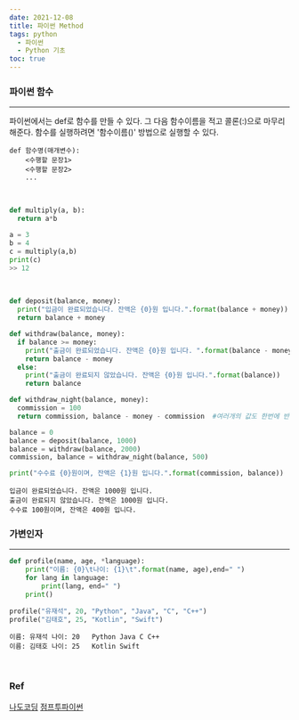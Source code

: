 ```yaml
---
date: 2021-12-08
title: 파이썬 Method
tags: python
  - 파이썬
  - Python 기초
toc: true
---
```

### **파이썬 함수**
---
파이썬에서는 def로 함수를 만들 수 있다.
그 다음 함수이름을 적고 콜론(:)으로 마무리 해준다.
함수를 실행하려면 '함수이름()' 방법으로 실행할 수 있다.


    def 함수명(매개변수):
        <수행할 문장1>
        <수행할 문장2>
        ...

<br>

```python
def multiply(a, b):
  return a*b

a = 3
b = 4
c = multiply(a,b)
print(c)
>> 12
```

<br>

```python
def deposit(balance, money):
  print("입금이 완료되었습니다. 잔액은 {0}원 입니다.".format(balance + money))
  return balance + money

def withdraw(balance, money):
  if balance >= money:
    print("출금이 완료되었습니다. 잔액은 {0}원 입니다. ".format(balance - money))
    return balance - money
  else:
    print("출금이 완료되지 않았습니다. 잔액은 {0}원 입니다.".format(balance))
    return balance

def withdraw_night(balance, money):
  commission = 100 
  return commission, balance - money - commission  #여러개의 값도 한번에 반환 가능    

balance = 0
balance = deposit(balance, 1000)
balance = withdraw(balance, 2000)
commission, balance = withdraw_night(balance, 500)

print("수수료 {0}원이며, 잔액은 {1}원 입니다.".format(commission, balance))
```
    입금이 완료되었습니다. 잔액은 1000원 입니다.
    출금이 완료되지 않았습니다. 잔액은 1000원 입니다.
    수수료 100원이며, 잔액은 400원 입니다.

### **가변인자**
---
```python
def profile(name, age, *language):
    print("이름: {0}\t나이: {1}\t".format(name, age),end=" ")
    for lang in language:
        print(lang, end=" ")
    print()
    
profile("유재석", 20, "Python", "Java", "C", "C++")
profile("김태호", 25, "Kotlin", "Swift")
```

    이름: 유재석	나이: 20	 Python Java C C++ 
    이름: 김태호	나이: 25	 Kotlin Swift 

<br>



### **Ref**  
[나도코딩](https://www.youtube.com/watch?v=kWiCuklohdY)
[점프투파이썬](https://wikidocs.net/1015)

<br>
<br>
<br>
